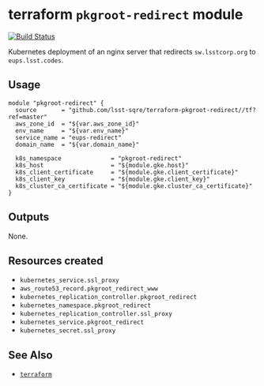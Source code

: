terraform `pkgroot-redirect` module
===

[![Build Status](https://travis-ci.org/lsst-sqre/terraform-eups-redirect.png)](https://travis-ci.org/lsst-sqre/terraform-eups-redirect)

Kubernetes deployment of an nginx server that redirects `sw.lsstcorp.org` to
`eups.lsst.codes`.

Usage
---

    module "pkgroot-redirect" {
      source       = "github.com/lsst-sqre/terraform-pkgroot-redirect//tf?ref=master"
      aws_zone_id  = "${var.aws_zone_id}"
      env_name     = "${var.env_name}"
      service_name = "eups-redirect"
      domain_name  = "${var.domain_name}"

      k8s_namespace              = "pkgroot-redirect"
      k8s_host                   = "${module.gke.host}"
      k8s_client_certificate     = "${module.gke.client_certificate}"
      k8s_client_key             = "${module.gke.client_key}"
      k8s_cluster_ca_certificate = "${module.gke.cluster_ca_certificate}"
    }

Outputs
---

None.

Resources created
---

* `kubernetes_service.ssl_proxy`
* `aws_route53_record.pkgroot_redirect_www`
* `kubernetes_replication_controller.pkgroot_redirect`
* `kubernetes_namespace.pkgroot_redirect`
* `kubernetes_replication_controller.ssl_proxy`
* `kubernetes_service.pkgroot_redirect`
* `kubernetes_secret.ssl_proxy`

See Also
---

* [`terraform`](https://www.terraform.io/)

